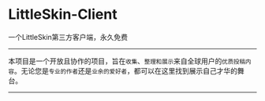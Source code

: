# LittleSkin-Client
一个LittleSkin第三方客户端，永久免费
****
本项目是一个开放且协作的项目，旨在`收集`、`整理和展示`来自全球用户的`优质投稿内容`。无论您是`专业的作者`还是`业余的爱好者`，都可以在这里找到展示自己才华的舞台。
****
